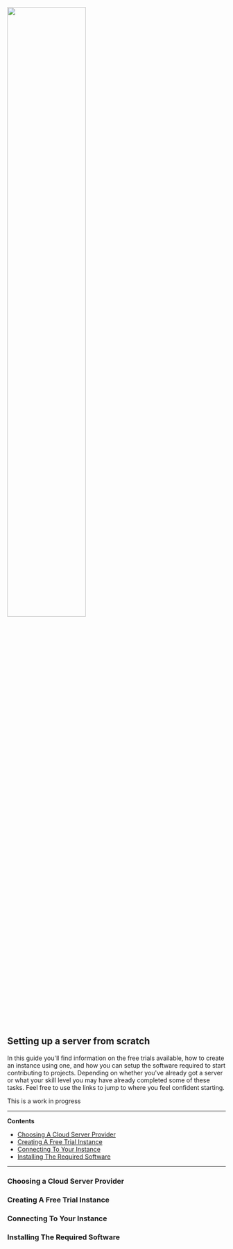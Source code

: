 <img src="https://pasteboard.co/images/HqcBMsm.png/download" width="60%" height="60%">

## Setting up a server from scratch
In this guide you'll find information on the free trials available, how to create an instance using one, and how you can setup the software required to start contributing to projects. Depending on whether you've already got a server or what your skill level you may have already completed some of these tasks. Feel free to use the links to jump to where you feel confident starting.

This is a work in progress

---
**Contents**
* [Choosing A Cloud Server Provider](#choosing-a-cloud-server-provider)
* [Creating A Free Trial Instance](#creating-your-free-trial-instance)
* [Connecting To Your Instance](#conneting-to-your-instance)
* [Installing The Required Software](#installing-the-required-software)

---


### Choosing a Cloud Server Provider

### Creating A Free Trial Instance

### Connecting To Your Instance

### Installing The Required Software
